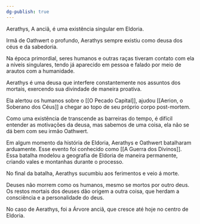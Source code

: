 ```yaml
---
dg-publish: true
---
```




Aerathys, A anciã, é uma existência singular em Eldoria.

Irmã de Oathwert o profundo, Aerathys sempre existiu como deusa dos céus e da sabedoria.

Na época primordial, seres humanos e outras raças tiveram contato com ela a níveis singulares, tendo já aparecido em pessoa e falado por meio de arautos com a humanidade. 

Aerathys é uma deusa que interfere constantemente nos assuntos dos mortais, exercendo sua divindade de maneira proativa. 

Ela alertou os humanos sobre o [[O Pecado Capital]], ajudou [[Aerion, o Soberano dos Céus]] a chegar ao topo de seu próprio corpo post-mortem. 

Como uma existência de transcende as barreiras do tempo, é difícil entender as motivações da deusa, mas sabemos de uma coisa, ela não se dá bem com seu irmão Oathwert. 

Em algum momento da história de Eldoria, Aerathys e Oathwert batalharam arduamente. Esse evento foi conhecido como [[A Guerra dos Divinos]]. Essa batalha modelou a geografia de Eldoria de maneira permanente, criando vales e montanhas durante o processo.

No final da batalha, Aerathys sucumbiu aos ferimentos e veio á morte. 

Deuses não morrem como os humanos, mesmo se mortos por outro deus. Os restos mortais dos deuses dão origem a outra coisa, que herdam a consciência e a personalidade do deus.

No caso de Aerathys, foi a Árvore anciã, que cresce até hoje no centro de Eldoria.